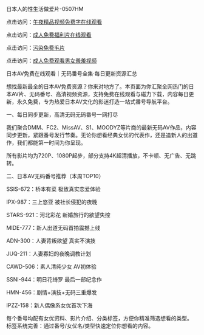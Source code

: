 日本人的性生活做爱片-0507HM

点击访问：<a href="https://fdhf-454.pages.dev/">午夜精品视频免费字在线观看</a>

点击访问：<a href="https://vassv.pages.dev/">成人免费福利片在线观看</a>

点击访问：<a href="https://bered.pages.dev/">污染免费毛片</a>

点击访问：<a href="https://tfda.pages.dev/">成人免费观看男女羞羞视频</a>

日本AV免费在线观看｜无码番号全集·每日更新资源汇总

想找最新最全的日本AV免费资源？你来对地方了。本页面为你汇聚全网热门的日本AV片、无码番号、高清视频资源，支持免费在线观看与磁力下载，内容每日更新，永久免费，专为热爱日本AV文化的影迷打造一站式番号导航平台。

一、每日同步更新，高清无码无码番号一网打尽

我们聚合DMM、FC2、MissAV、S1、MOODYZ等片商的最新无码AV作品，内容同步更新，紧跟番号发行节奏。无论你想看经典女优的代表作，还是追新人的出道作，我们都能第一时间为你呈现。

所有影片均为720P、1080P起步，部分支持4K超清播放，不卡顿、无广告、无跳转。

二、日本AV无码番号推荐（本周TOP10）

SSIS-672：桥本有菜 极致真实恋爱体验

IPX-987：三上悠亚 被社长侵犯的夜晚

STARS-921：河北彩花 新婚旅行的欲望失控

MIDE-777：新人出道无码首拍震撼上线

ADN-300：人妻背叛欲望 真实不演技

JUQ-211：人妻寡妇的夜晚调教计划

CAWD-506：素人清纯少女 AV初体验

SSNI-944：明日花绮罗 最后一部纪念作

HMN-456：剧情+演技+无码三重爆发

IPZZ-158：新人偶像系女优首次下海

每个番号均配有女优资料、影片介绍、分类标签，方便你精准筛选想看的类型。
标签系统完善：通过番号/女优名/类型快速定位你想看的内容。

<span style="display:none;">[Canonical link](https://github.com/kong145/243545 ）</span>

